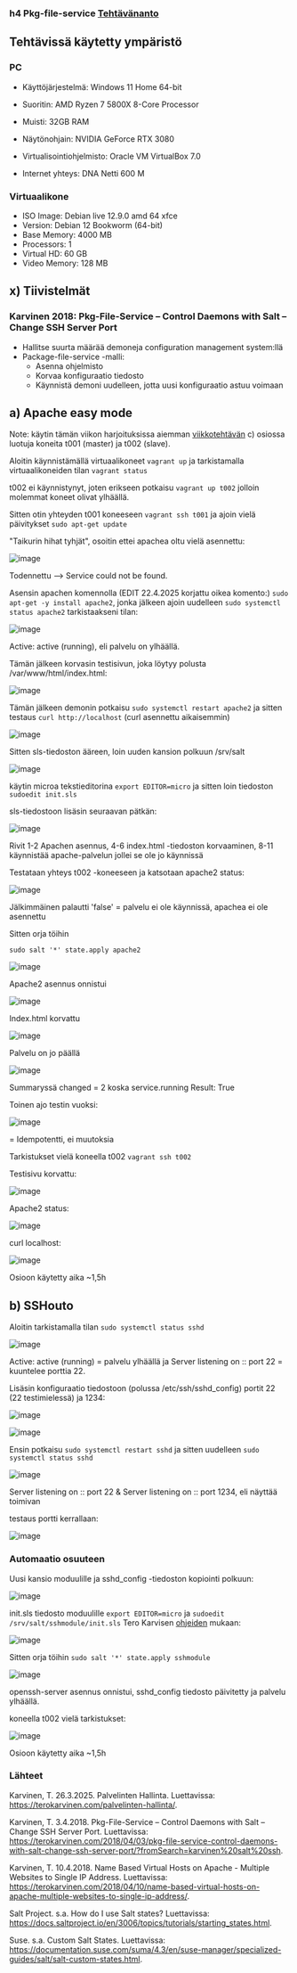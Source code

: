 ### h4 Pkg-file-service [Tehtävänanto](https://terokarvinen.com/palvelinten-hallinta/#h4-pkg-file-service)

## Tehtävissä käytetty ympäristö

### PC

- Käyttöjärjestelmä: Windows 11 Home 64-bit
- Suoritin: AMD Ryzen 7 5800X 8-Core Processor
- Muisti: 32GB RAM
- Näytönohjain: NVIDIA GeForce RTX 3080
- Virtualisointiohjelmisto: Oracle VM VirtualBox 7.0

- Internet yhteys: DNA Netti 600 M

### Virtuaalikone

- ISO Image: Debian live 12.9.0 amd 64 xfce
- Version: Debian 12 Bookworm (64-bit)
- Base Memory: 4000 MB
- Processors: 1
- Virtual HD: 60 GB
- Video Memory: 128 MB

## x) Tiivistelmät

### Karvinen 2018: Pkg-File-Service – Control Daemons with Salt – Change SSH Server Port

- Hallitse suurta määrää demoneja configuration management system:llä
- Package-file-service -malli:
    - Asenna ohjelmisto
    - Korvaa konfiguraatio tiedosto
    - Käynnistä demoni uudelleen, jotta uusi konfiguraatio astuu voimaan



## a) Apache easy mode

Note: käytin tämän viikon harjoituksissa aiemman [viikkotehtävän](https://github.com/arilep/Palvelinten-hallinta/blob/main/h2_soitto_kotiin.md) c) osiossa luotuja koneita t001 (master) ja t002 (slave).

Aloitin käynnistämällä virtuaalikoneet `vagrant up` ja tarkistamalla virtuaalikoneiden tilan `vagrant status`

t002 ei käynnistynyt, joten erikseen potkaisu `vagrant up t002` jolloin molemmat koneet olivat ylhäällä.

Sitten otin yhteyden t001 koneeseen `vagrant ssh t001` ja ajoin vielä päivitykset `sudo apt-get update`

"Taikurin hihat tyhjät", osoitin ettei apachea oltu vielä asennettu:

![image](https://github.com/user-attachments/assets/d34383f1-6305-489c-a073-c4b03668dcf1)

Todennettu --> Service could not be found.

Asensin apachen komennolla (EDIT 22.4.2025 korjattu oikea komento:) `sudo apt-get -y install apache2`, jonka jälkeen ajoin uudelleen `sudo systemctl status apache2` tarkistaakseni tilan:

![image](https://github.com/user-attachments/assets/ead2b55e-c6fc-42f0-91e8-8bc1cae64b41)

Active: active (running), eli palvelu on ylhäällä.

Tämän jälkeen korvasin testisivun, joka löytyy polusta /var/www/html/index.html:

![image](https://github.com/user-attachments/assets/dbacfd89-1e6c-4b44-8476-9540496d494f)

Tämän jälkeen demonin potkaisu `sudo systemctl restart apache2` ja sitten testaus `curl http://localhost` (curl asennettu aikaisemmin)

![image](https://github.com/user-attachments/assets/b8aff5da-5cf5-4881-b5d5-9794b723cc31)

Sitten sls-tiedoston ääreen, loin uuden kansion polkuun /srv/salt

![image](https://github.com/user-attachments/assets/a63c4535-afdc-443a-8899-105338c49288)

käytin microa tekstieditorina `export EDITOR=micro` ja sitten loin tiedoston `sudoedit init.sls`

sls-tiedostoon lisäsin seuraavan pätkän:

![image](https://github.com/user-attachments/assets/0b31b9f6-01f3-4000-a5d1-3ae30b9fcb66)

Rivit 1-2 Apachen asennus, 4-6 index.html -tiedoston korvaaminen, 8-11 käynnistää apache-palvelun jollei se ole jo käynnissä

Testataan yhteys t002 -koneeseen ja katsotaan apache2 status:

![image](https://github.com/user-attachments/assets/14dc2a12-2a52-4868-9c40-bfee1f544377)

Jälkimmäinen palautti 'false' = palvelu ei ole käynnissä, apachea ei ole asennettu

Sitten orja töihin

`sudo salt '*' state.apply apache2`



![image](https://github.com/user-attachments/assets/3f2e4047-feae-4fbf-8ce9-4af425162fb8)

Apache2 asennus onnistui

![image](https://github.com/user-attachments/assets/4a325fe3-dfd5-488c-85e9-d7a37de60075)

Index.html korvattu

![image](https://github.com/user-attachments/assets/77486131-cc86-4b47-af69-9cd900ce7193)

Palvelu on jo päällä

![image](https://github.com/user-attachments/assets/f2e2ca08-9647-4667-88ed-38afe3264b4d)

Summaryssä changed = 2 koska service.running Result: True

Toinen ajo testin vuoksi:

![image](https://github.com/user-attachments/assets/88d968d2-1ed2-40c8-a720-73943c6142e9)

= Idempotentti, ei muutoksia

Tarkistukset vielä koneella t002 `vagrant ssh t002`

Testisivu korvattu:

![image](https://github.com/user-attachments/assets/9079a228-6e59-4674-9478-6c8a5bdb2550)

Apache2 status:

![image](https://github.com/user-attachments/assets/f9e3ad03-ba97-408e-833d-694e185337eb)

curl localhost:

![image](https://github.com/user-attachments/assets/8e404c69-a11f-4a81-859b-f360fa8e1903)

Osioon käytetty aika ~1,5h

## b) SSHouto

Aloitin tarkistamalla tilan `sudo systemctl status sshd`

![image](https://github.com/user-attachments/assets/bbb9b5ba-5b29-4b25-bc46-1e9a35bcd1a7)

Active: active (running) = palvelu ylhäällä ja Server listening on :: port 22 = kuuntelee porttia 22.

Lisäsin konfiguraatio tiedostoon (polussa /etc/ssh/sshd_config) portit 22 (22 testimielessä) ja 1234:

![image](https://github.com/user-attachments/assets/9a00a138-7f67-4d91-9792-351856045cff)

![image](https://github.com/user-attachments/assets/ed3e101d-5a77-4642-ac7d-f23f79922898)

Ensin potkaisu `sudo systemctl restart sshd` ja sitten uudelleen `sudo systemctl status sshd`

![image](https://github.com/user-attachments/assets/25ac4dfd-17b1-4165-ab4a-3020fa72a9b1)

Server listening on :: port 22 & Server listening on :: port 1234, eli näyttää toimivan

testaus portti kerrallaan:

![image](https://github.com/user-attachments/assets/12d7f04a-ebb8-4f19-880d-d6c91601d532)

### Automaatio osuuteen

Uusi kansio moduulille ja sshd_config -tiedoston kopiointi polkuun:

![image](https://github.com/user-attachments/assets/492f20aa-1d38-45ff-bee7-f2a8dae998a8)

init.sls tiedosto moduulille `export EDITOR=micro` ja `sudoedit /srv/salt/sshmodule/init.sls` Tero Karvisen [ohjeiden](https://terokarvinen.com/2018/04/03/pkg-file-service-control-daemons-with-salt-change-ssh-server-port/?fromSearch=karvinen%20salt%20ssh) mukaan:

![image](https://github.com/user-attachments/assets/48e7dc11-4f5c-4cb2-86e6-a87d06f7897d)

Sitten orja töihin `sudo salt '*' state.apply sshmodule`

![image](https://github.com/user-attachments/assets/79a86a9b-45aa-4ed5-a134-45ddca370831)

openssh-server asennus onnistui, sshd_config tiedosto päivitetty ja palvelu ylhäällä.

koneella t002 vielä tarkistukset:

![image](https://github.com/user-attachments/assets/c4ebdbdc-056f-4b12-b4dd-50e623f554d8)

Osioon käytetty aika ~1,5h

### Lähteet

Karvinen, T. 26.3.2025. Palvelinten Hallinta. Luettavissa: https://terokarvinen.com/palvelinten-hallinta/.

Karvinen, T. 3.4.2018. Pkg-File-Service – Control Daemons with Salt – Change SSH Server Port. Luettavissa: https://terokarvinen.com/2018/04/03/pkg-file-service-control-daemons-with-salt-change-ssh-server-port/?fromSearch=karvinen%20salt%20ssh.

Karvinen, T. 10.4.2018. Name Based Virtual Hosts on Apache - Multiple Websites to Single IP Address. Luettavissa: https://terokarvinen.com/2018/04/10/name-based-virtual-hosts-on-apache-multiple-websites-to-single-ip-address/.

Salt Project. s.a. How do I use Salt states? Luettavissa: https://docs.saltproject.io/en/3006/topics/tutorials/starting_states.html.

Suse. s.a. Custom Salt States. Luettavissa: https://documentation.suse.com/suma/4.3/en/suse-manager/specialized-guides/salt/salt-custom-states.html.

